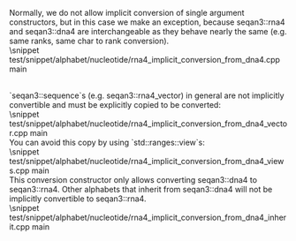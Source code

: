 <!-- SPDX-FileCopyrightText: 2006-2024 Knut Reinert & Freie Universität Berlin
     SPDX-FileCopyrightText: 2016-2024 Knut Reinert & MPI für molekulare Genetik
     SPDX-License-Identifier: CC-BY-4.0
-->

Normally, we do not allow implicit conversion of single argument constructors, but in this case we make an exception,
because seqan3::rna4 and seqan3::dna4 are interchangeable as they behave nearly the same (e.g. same ranks, same
char to rank conversion).
<br>
\snippet test/snippet/alphabet/nucleotide/rna4_implicit_conversion_from_dna4.cpp main

<br>
`seqan3::sequence`s (e.g. seqan3::rna4_vector) in general are not implicitly convertible and must be explicitly
copied to be converted:
<br>
\snippet test/snippet/alphabet/nucleotide/rna4_implicit_conversion_from_dna4_vector.cpp main

<br>
You can avoid this copy by using `std::ranges::view`s:
<br>
\snippet test/snippet/alphabet/nucleotide/rna4_implicit_conversion_from_dna4_views.cpp main

<br>
This conversion constructor only allows converting seqan3::dna4 to seqan3::rna4. Other alphabets that inherit
from seqan3::dna4 will not be implicitly convertible to seqan3::rna4.
<br>
\snippet test/snippet/alphabet/nucleotide/rna4_implicit_conversion_from_dna4_inherit.cpp main
